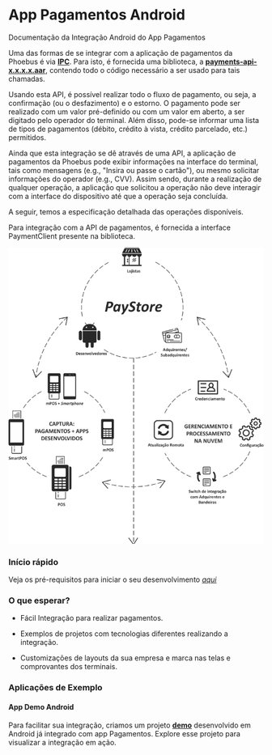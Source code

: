 # App Pagamentos Android
Documentação da Integração Android do App Pagamentos

Uma das formas de se integrar com a aplicação de pagamentos da Phoebus é via [**IPC**](https://developer.android.com/guide/components/aidl.html). Para isto, é fornecida uma biblioteca, a [**payments-api-x.x.x.x.aar**](https://github.com/Discover-Pay/payments-api-demo-android/tree/main/app/aars), contendo todo o código necessário a ser usado para tais chamadas.

Usando esta API, é possível realizar todo o fluxo de pagamento, ou seja, a confirmação (ou o desfazimento) e o estorno. O pagamento pode ser realizado com um valor pré-definido ou com um valor em aberto, a ser digitado pelo operador do terminal. Além disso, pode-se informar uma lista de tipos de pagamentos (débito, crédito à vista, crédito parcelado, etc.) permitidos.

Ainda que esta integração se dê através de uma API, a aplicação de pagamentos da Phoebus pode exibir informações na interface do terminal, tais como mensagens (e.g., "Insira ou passe o cartão"), ou mesmo solicitar informações do operador (e.g., CVV). Assim sendo, durante a realização de qualquer operação, a aplicação que solicitou a operação não deve interagir com a interface do dispositivo até que a operação seja concluída.

A seguir, temos a especificação detalhada das operações disponíveis.

Para integração com a API de pagamentos, é fornecida a interface PaymentClient presente na biblioteca.


![Default](https://github.com/Discover-Pay/payments-api-docs-android/blob/main/assets/paystore.png)


### Início rápido
Veja os pré-requisitos para iniciar o seu desenvolvimento [*aqui*](docs/prerequisites.md)

### O que esperar?
* Fácil Integração para realizar pagamentos.

* Exemplos de projetos com tecnologias diferentes realizando a integração.

* Customizações de layouts da sua empresa e marca nas telas e comprovantes dos terminais.

### Aplicações de Exemplo
#### App Demo Android

Para facilitar sua integração, criamos um projeto [**demo**](https://github.com/Discover-Pay/payments-api-demo-android) desenvolvido em Android já integrado com app Pagamentos. Explore esse projeto para visualizar a integração em ação.
